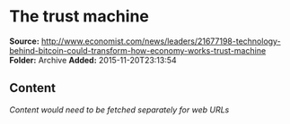 # The trust machine

**Source:** http://www.economist.com/news/leaders/21677198-technology-behind-bitcoin-could-transform-how-economy-works-trust-machine
**Folder:** Archive
**Added:** 2015-11-20T23:13:54




## Content
*Content would need to be fetched separately for web URLs*
